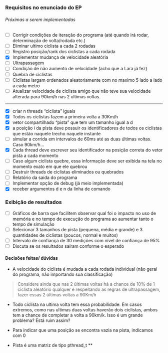 ### Requisitos no enunciado do EP

###### Próximas a serem implementadas

- [ ] Corrigir condições de iteração do programa (até quando irá rodar, determinação de volta/rodada etc.)
- [ ] Eliminar ultimo ciclista a cada 2 rodadas
- [ ] Registro posição/rank dos ciclistas a cada rodada
- [x] Implementar mudança de velocidade aleatória
- [ ] Ultrapassagem
- [ ] Condição de não aumento de velocidade (acho que a Lara já fez)
- [ ] Quebra de ciclistas
- [ ] Ciclistas largam ordenados aleatoriamente com no maximo 5 lado a lado a cada metro
- [ ] Atualizar velocidade de ciclista amigo que não teve sua velocidade alterada para 90km/h nas 2 ultimas voltas.

---

- [x] criar n threads “ciclista” iguais
- [x] Todos os ciclistas fazem a primeira volta a 30Km/h
- [x] vetor compartilhado “pista” que tem um tamanho igual a d
- [x] a posição i da pista deve possuir os identificadores de todos os ciclistas que estão naquele trecho naquele instante
- [ ] simular a corrida em intervalos de 60ms até as duas últimas voltas. Caso 90km/h...
- [x] Cada thread deve escrever seu identificador na posição correta do vetor pista a cada momento
- [ ] Caso algum ciclista quebre, essa informação deve ser exibida na tela no momento exato em que ele quebrou
- [ ] Destruir threads de ciclistas eliminados ou quebrados
- [ ] Relatório da saída do programa
- [ ] Implementar opção de debug (já meio implementada)
- [x] receber argumentos d e n da linha de comando

### Exibição de resultados

- [ ] Gráficos de barra que facilitem observar qual foi o impacto no uso de memória e no tempo de execução do programa ao aumentar tanto o tempo de simulação
- [ ] Selecionar 3 tamanhos de pista (pequena, média e grande) e 3 quantidades de ciclistas (poucos, normal e muitos)
- [ ] Intervalo de confiança de 30 medições com nı́vel de confiança de 95%
- [ ] Discuta se os resultados saı́ram conforme o esperado

#### Decisões feitas/ dúvidas

- A velocidade do ciclista é mudada a cada rodada individual (não geral do programa, não importando sua classificação)

> Considere ainda que nas 2 últimas voltas há a chance de 10% de 1 ciclista aleatório qualquer e respeitando as regras de ultrapassagem, fazer essas 2 últimas voltas a 90Km/h

- Todo ciclista na ultima volta tem essa probabilidade. Em casos extremos, como nas ultimas duas voltas haverão dois ciclistas, ambos tem a chance de completar a volta a 90km/k. Isso é um grande problema? Está ruim assim?

- Para indicar que uma posição se encontra vazia na pista, indicamos com 0

- Pista é uma matriz de tipo pthread_t **

